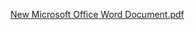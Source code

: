 [New Microsoft Office Word Document.pdf](https://github.com/wasif-mustaqee/my-projects/files/11036590/New.Microsoft.Office.Word.Document.pdf)
